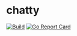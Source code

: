# chatty

[![Build](https://img.shields.io/travis/upframe/chatty.svg?style=flat-square)](https://travis-ci.org/upframe/chatty)
[![Go Report Card](https://goreportcard.com/badge/github.com/upframe/chatty?style=flat-square)](https://goreportcard.com/report/upframe/chatty)
